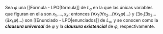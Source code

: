 Sea $\varphi$ una [[Fórmula - LPO|fórmula]] de $L_\sigma$ en la que las únicas variables que figuran en ella son $x_1,...,x_k$; entonces $(\forall x_1(\forall x_2...(\forall x_k\varphi)...)$ y $(\exists x_1(\exists x_2...(\exists x_k\varphi)...)$ son [[Enunciado - LPO|enunciados]] de $L_\sigma$, y se conocen como la ***clausura universal*** de $\varphi$ y la ***clausura existencial*** de $\varphi$, respectivamente.